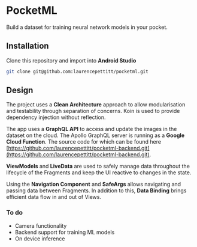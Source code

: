 # PocketML
Build a dataset for training neural network models in your pocket.

## Installation
Clone this repository and import into **Android Studio**
```bash
git clone git@github.com:laurencepettitt/pocketml.git
```

## Design

The project uses a **Clean Architecture** approach to allow modularisation and testability through separation of concerns. Koin is used to provide dependency injection without reflection.

The app uses a **GraphQL API** to access and update the images in the dataset on the cloud. The Apollo GraphQL server is running as a **Google Cloud Function**. The source code for which can be found here [https://github.com/laurencepettitt/pocketml-backend.git](https://github.com/laurencepettitt/pocketml-backend.git).

**ViewModels** and **LiveData** are used to safely manage data throughout the lifecycle of the Fragments and keep the UI reactive to changes in the state.

Using the **Navigation Component** and **SafeArgs** allows navigating and passing data between Fragments. In addition to this, **Data Binding** brings efficient data flow in and out of Views.

### To do
 - Camera functionality
 - Backend support for training ML models
 - On device inference
